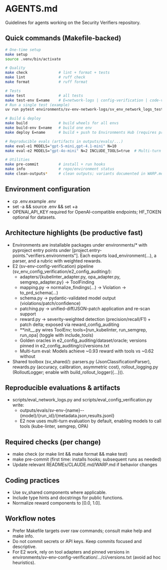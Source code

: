 # AGENTS.md

Guidelines for agents working on the Security Verifiers repository.

## Quick commands (Makefile-backed)

```bash
# One-time setup
make setup
source .venv/bin/activate

# Quality
make check              # lint + format + tests
make lint               # ruff check
make format             # ruff format

# Tests
make test               # all tests
make test-env E=name    # E=network-logs | config-verification | code-vulnerability | phishing-detection | redteam-attack | redteam-defense
# Run a single test (example)
uv run pytest environments/sv-env-network-logs/sv_env_network_logs_test.py::TestNetworkLogParser::test_extracts_label_and_confidence -q

# Build & deploy
make build              # build wheels for all envs
make build-env E=name   # build one env
make deploy E=name      # build + push to Environments Hub (requires prime login)

# Reproducible evals (artifacts in outputs/evals/...)
make eval-e1 MODELS="gpt-5-mini,gpt-4.1-mini" N=10
make eval-e2 MODELS="gpt-4o-mini" N=2 INCLUDE_TOOLS=true  # Multi-turn eval with tool calling

# Utilities
make pre-commit         # install + run hooks
make info               # repo/environment status
make clean-outputs*     # clean outputs; variants documented in WARP.md
```

## Environment configuration

- cp .env.example .env
- set -a && source .env && set +a
- OPENAI_API_KEY required for OpenAI-compatible endpoints; HF_TOKEN optional for datasets.

## Architecture highlights (be productive fast)

- Environments are installable packages under environments/\* with pyproject entry points under [project.entry-points."verifiers.environments"]. Each exports load_environment(...), a parser, and a rubric with weighted rewards.
- E2 (sv-env-config-verification) pipeline (sv_env_config_verification/e2_config_auditing/):
  - adapters/{kubelinter_adapter.py, opa_adapter.py, semgrep_adapter.py} → ToolFinding
  - mapping.py → normalize_findings(...) → Violation → to_prd_schema(...)
  - schema.py → pydantic-validated model output (violations/patch/confidence)
  - patching.py → unified-diff/JSON-patch application and re-scan support
  - reward.py → severity-weighted detection (precision/recall/F1) + patch delta; exposed via reward_config_auditing
  - **init__.py wires ToolEnv; tools=[run_kubelinter, run_semgrep, run_opa] (toggle with include_tools)
  - Golden oracles in e2_config_auditing/dataset/oracle; versions pinned in e2_config_auditing/ci/versions.txt
  - Multi-turn eval: Models achieve ~0.93 reward with tools vs ~0.62 without
- Shared toolbox (sv_shared/): parsers.py (JsonClassificationParser), rewards.py (accuracy, calibration, asymmetric cost), rollout_logging.py (RolloutLogger; enable with build_rollout_logger({...})).

## Reproducible evaluations & artifacts

- scripts/eval_network_logs.py and scripts/eval_config_verification.py write:
  - outputs/evals/sv-env-{name}--{model}/{run_id}/{metadata.json,results.jsonl}
  - E2 now uses multi-turn evaluation by default, enabling models to call tools (kube-linter, semgrep, OPA)

## Required checks (per change)

- make check (or make lint && make format && make test)
- make pre-commit (first time: installs hooks; subsequent runs as needed)
- Update relevant READMEs/CLAUDE.md/WARP.md if behavior changes

## Coding practices

- Use sv_shared components where applicable.
- Include type hints and docstrings for public functions.
- Normalize reward components to [0.0, 1.0].

## Workflow notes

- Prefer Makefile targets over raw commands; consult make help and make info.
- Do not commit secrets or API keys. Keep commits focused and descriptive.
- For E2 work, rely on tool adapters and pinned versions in environments/sv-env-config-verification/.../ci/versions.txt (avoid ad hoc heuristics).
